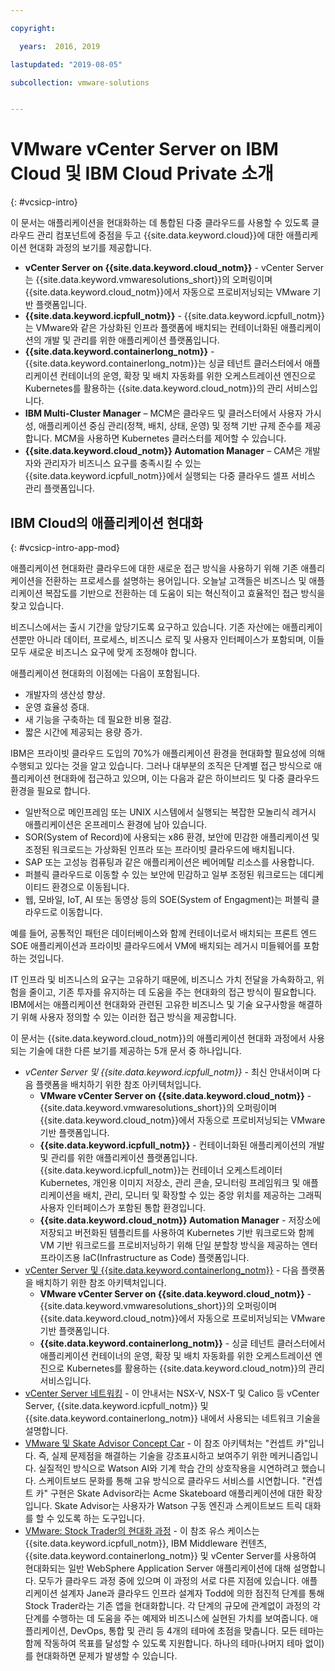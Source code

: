 ```yaml
---

copyright:

  years:  2016, 2019

lastupdated: "2019-08-05"

subcollection: vmware-solutions


---
```


# VMware vCenter Server on IBM Cloud 및 IBM Cloud Private 소개
{: #vcsicp-intro}

이 문서는 애플리케이션을 현대화하는 데 통합된 다중 클라우드를 사용할 수 있도록 클라우드 관리 컴포넌트에 중점을 두고 {{site.data.keyword.cloud}}에 대한 애플리케이션 현대화 과정의 보기를 제공합니다.

- **vCenter Server on {{site.data.keyword.cloud_notm}}** - vCenter Server는 {{site.data.keyword.vmwaresolutions_short}}의 오퍼링이며 {{site.data.keyword.cloud_notm}}에서 자동으로 프로비저닝되는 VMware 기반 플랫폼입니다.
- **{{site.data.keyword.icpfull_notm}}** - {{site.data.keyword.icpfull_notm}}는 VMware와 같은 가상화된 인프라 플랫폼에 배치되는 컨테이너화된 애플리케이션의 개발 및 관리를 위한 애플리케이션 플랫폼입니다.
- **{{site.data.keyword.containerlong_notm}}** - {{site.data.keyword.containerlong_notm}}는 싱글 테넌트 클러스터에서 애플리케이션 컨테이너의 운영, 확장 및 배치 자동화를 위한 오케스트레이션 엔진으로 Kubernetes를 활용하는 {{site.data.keyword.cloud_notm}}의 관리 서비스입니다.
- **IBM Multi-Cluster Manager** – MCM은 클라우드 및 클러스터에서 사용자 가시성, 애플리케이션 중심 관리(정책, 배치, 상태, 운영) 및 정책 기반 규제 준수를 제공합니다. MCM을 사용하면 Kubernetes 클러스터를 제어할 수 있습니다.
- **{{site.data.keyword.cloud_notm}} Automation Manager** – CAM은 개발자와 관리자가 비즈니스 요구를 충족시킬 수 있는 {{site.data.keyword.icpfull_notm}}에서 실행되는 다중 클라우드 셀프 서비스 관리 플랫폼입니다.

## IBM Cloud의 애플리케이션 현대화
{: #vcsicp-intro-app-mod}

애플리케이션 현대화란 클라우드에 대한 새로운 접근 방식을 사용하기 위해 기존 애플리케이션을 전환하는 프로세스를 설명하는 용어입니다. 오늘날 고객들은 비즈니스 및 애플리케이션 복잡도를 기반으로 전환하는 데 도움이 되는 혁신적이고 효율적인 접근 방식을 찾고 있습니다.

비즈니스에서는 출시 기간을 앞당기도록 요구하고 있습니다. 기존 자산에는 애플리케이션뿐만 아니라 데이터, 프로세스, 비즈니스 로직 및 사용자 인터페이스가 포함되며, 이들 모두 새로운 비즈니스 요구에 맞게 조정해야 합니다.

애플리케이션 현대화의 이점에는 다음이 포함됩니다.

- 개발자의 생산성 향상.
- 운영 효율성 증대.
- 새 기능을 구축하는 데 필요한 비용 절감.
- 짧은 시간에 제공되는 용량 증가.

IBM은 프라이빗 클라우드 도입의 70%가 애플리케이션 환경을 현대화할 필요성에 의해 수행되고 있다는 것을 알고 있습니다. 그러나 대부분의 조직은 단계별 접근 방식으로 애플리케이션 현대화에 접근하고 있으며, 이는 다음과 같은 하이브리드 및 다중 클라우드 환경을 필요로 합니다.

- 일반적으로 메인프레임 또는 UNIX 시스템에서 실행되는 복잡한 모놀리식 레거시 애플리케이션은 온프레미스 환경에 남아 있습니다.
- SOR(System of Record)에 사용되는 x86 환경, 보안에 민감한 애플리케이션 및 조정된 워크로드는 가상화된 인프라 또는 프라이빗 클라우드에 배치됩니다.
- SAP 또는 고성능 컴퓨팅과 같은 애플리케이션은 베어메탈 리소스를 사용합니다.
- 퍼블릭 클라우드로 이동할 수 있는 보안에 민감하고 일부 조정된 워크로드는 데디케이티드 환경으로 이동됩니다.
- 웹, 모바일, IoT, AI 또는 동영상 등의 SOE(System of Engagment)는 퍼블릭 클라우드로 이동합니다.

예를 들어, 공통적인 패턴은 데이터베이스와 함께 컨테이너로서 배치되는 프론트 엔드 SOE 애플리케이션과 프라이빗 클라우드에서 VM에 배치되는 레거시 미들웨어를 포함하는 것입니다.

IT 인프라 및 비즈니스의 요구는 고유하기 때문에, 비즈니스 가치 전달을 가속화하고, 위험을 줄이고, 기존 투자를 유지하는 데 도움을 주는 현대화의 접근 방식이 필요합니다. IBM에서는 애플리케이션 현대화와 관련된 고유한 비즈니스 및 기술 요구사항을 해결하기 위해 사용자 정의할 수 있는 이러한 접근 방식을 제공합니다.

이 문서는 {{site.data.keyword.cloud_notm}}의 애플리케이션 현대화 과정에서
사용되는 기술에 대한 다른 보기를 제공하는 5개 문서 중 하나입니다.

* _vCenter Server 및 {{site.data.keyword.icpfull_notm}}_ - 최신 안내서이며 다음 플랫폼을 배치하기 위한 참조 아키텍처입니다.
  - **VMware vCenter Server on {{site.data.keyword.cloud_notm}}** - {{site.data.keyword.vmwaresolutions_short}}의 오퍼링이며 {{site.data.keyword.cloud_notm}}에서 자동으로 프로비저닝되는 VMware 기반 플랫폼입니다.
  - **{{site.data.keyword.icpfull_notm}}** - 컨테이너화된 애플리케이션의 개발 및 관리를 위한 애플리케이션 플랫폼입니다. {{site.data.keyword.icpfull_notm}}는 컨테이너 오케스트레이터 Kubernetes, 개인용 이미지 저장소, 관리 콘솔, 모니터링 프레임워크 및 애플리케이션을 배치, 관리, 모니터 및 확장할 수 있는 중앙 위치를 제공하는 그래픽 사용자 인터페이스가 포함된 통합 환경입니다.
  - **{{site.data.keyword.cloud_notm}} Automation Manager** - 저장소에 저장되고 버전화된 템플리트를 사용하여 Kubernetes 기반 워크로드와 함께 VM 기반 워크로드를 프로비저닝하기 위해 단일 분할창 방식을 제공하는 엔터프라이즈용 IaC(Infrastructure as Code) 플랫폼입니다.
* [vCenter Server 및 {{site.data.keyword.containerlong_notm}}](/docs/services/vmwaresolutions/archiref/vcsiks?topic=vmware-solutions-vcsiks-intro) - 다음 플랫폼을 배치하기 위한 참조 아키텍처입니다.
  - **VMware vCenter Server on {{site.data.keyword.cloud_notm}}** - {{site.data.keyword.vmwaresolutions_short}}의 오퍼링이며 {{site.data.keyword.cloud_notm}}에서 자동으로 프로비저닝되는 VMware 기반 플랫폼입니다.
  - **{{site.data.keyword.containerlong_notm}}** - 싱글 테넌트 클러스터에서 애플리케이션 컨테이너의 운영, 확장 및 배치 자동화를 위한 오케스트레이션 엔진으로 Kubernetes를 활용하는 {{site.data.keyword.cloud_notm}}의 관리 서비스입니다.
* [vCenter Server 네트워킹](/docs/services/vmwaresolutions/archiref/vcsnsxt?topic=vmware-solutions-vcsnsxt-intro) - 이 안내서는 NSX-V, NSX-T 및 Calico 등 vCenter Server, {{site.data.keyword.icpfull_notm}} 및 {{site.data.keyword.containerlong_notm}} 내에서 사용되는 네트워크 기술을 설명합니다.
* [VMware 및 Skate Advisor Concept Car](/docs/services/vmwaresolutions/archiref/vcscar?topic=vmware-solutions-vcscar-intro) - 이 참조 아키텍처는 "컨셉트 카"입니다. 즉, 실제 문제점을 해결하는 기술을 강조표시하고 보여주기 위한 메커니즘입니다. 실질적인 방식으로 Watson AI와 기계 학습 간의 상호작용을 시연하려고 했습니다. 스케이트보드 문화를 통해 고유 방식으로 클라우드 서비스를 시연합니다. "컨셉트 카" 구현은 Skate Advisor라는 Acme Skateboard 애플리케이션에 대한 확장입니다. Skate Advisor는 사용자가 Watson 구동 엔진과 스케이트보드 트릭 대화를 할 수 있도록 하는 도구입니다.
* [VMware: Stock Trader의 현대화 과정](/docs/services/vmwaresolutions/archiref/vcscontent?topic=vmware-solutions-vcscontent-modjourney) - 이 참조 유스 케이스는 {{site.data.keyword.icpfull_notm}}, IBM Middleware 컨텐츠, {{site.data.keyword.containerlong_notm}} 및 vCenter Server를 사용하여 현대화되는 일반 WebSphere Application Server 애플리케이션에 대해 설명합니다. 모두가 클라우드 과정 중에 있으며 이 과정의 서로 다른 지점에 있습니다. 애플리케이션 설계자 Jane과 클라우드 인프라 설계자 Todd에 의한 점진적 단계를 통해 Stock Trader라는 기존 앱을 현대화합니다. 각 단계의 규모에 관계없이 과정의 각 단계를 수행하는 데 도움을 주는 예제와 비즈니스에 실현된 가치를 보여줍니다. 애플리케이션, DevOps, 통합 및 관리 등 4개의 테마에 초점을 맞춥니다. 모든 테마는 함께 작동하여 목표를 달성할 수 있도록 지원합니다. 하나의 테마(나머지 테마 없이)를 현대화하면 문제가 발생할 수 있습니다.

